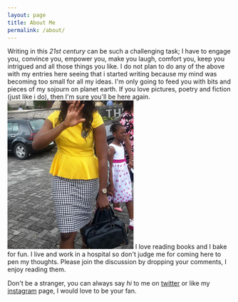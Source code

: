 ```yaml
---
layout: page
title: About Me
permalink: /about/
---
```


Writing in this *21st century* can be such a challenging task; I have to engage you, convince you, empower you, make you laugh, comfort you, keep you intrigued and all those things you like. I do not plan to do any of the above with my entries here seeing that i started writing because my mind was becoming too small for all my ideas. I'm only going to feed you with bits and pieces of my sojourn on planet earth. If you love pictures, poetry and fiction (just like i do), then I'm sure you'll be here again.
![alt](\assets\images\Stella.jpg)
I love reading books and I bake for fun. I live and work in a hospital so don't judge me for coming here to pen my thoughts. Please join the discussion by dropping your comments, I enjoy reading them.

Don't be a stranger, you can always say *hi* to me on [twitter](http://twitter.com/yungblackwoman) or like my [instagram](http://instagram.com/yungblackwoman) page, I would love to be your fan.
